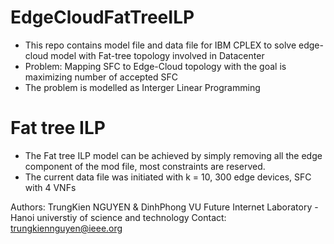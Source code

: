 # EdgeCloudFatTreeILP

- This repo contains model file and data file for IBM CPLEX to solve edge-cloud model with Fat-tree topology involved in Datacenter
- Problem: Mapping SFC to Edge-Cloud topology with the goal is maximizing number of accepted SFC
- The problem is modelled as Interger Linear Programming

# Fat tree ILP

- The Fat tree ILP model can be achieved by simply removing all the edge component of the mod file, most constraints are reserved.
- The current data file was initiated with k = 10, 300 edge devices, SFC with 4 VNFs

Authors: TrungKien NGUYEN & DinhPhong VU
Future Internet Laboratory - Hanoi universtiy of science and technology
Contact: trungkiennguyen@ieee.org
